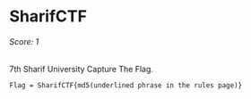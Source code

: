 SharifCTF
====
###### Score: 1

7th Sharif University Capture The Flag.

`Flag = SharifCTF{md5(underlined phrase in the rules page)}`
